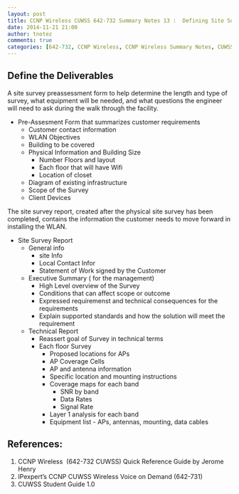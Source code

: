 ```yaml
---
layout: post
title: CCNP Wireless CUWSS 642-732 Summary Notes 13 :  Defining Site Survey Documentation
date: 2014-11-21 21:00
author: tnotez
comments: true
categories: [642-732, CCNP Wireless, CCNP Wireless Summary Notes, CUWSS]
---
```

<h2><strong>Define the </strong><b>Deliverables</b></h2>

A site survey preassessment form to help determine the length and type of survey, what equipment will be needed, and what questions the engineer will need to ask during the walk through the facility.

<ul>
    <li>Pre-Assesment Form that summarizes customer requirements
<ul>
    <li>Customer contact information</li>
    <li>WLAN Objectives</li>
    <li>Building to be covered</li>
    <li>Physical Information and Building Size
<ul>
    <li>Number Floors and layout</li>
    <li>Each floor that will have Wifi</li>
    <li>Location of closet</li>
</ul>
</li>
    <li>Diagram of existing infrastructure</li>
    <li>Scope of the Survey</li>
    <li>Client Devices</li>
</ul>
</li>
</ul>

<!--more-->

The site survey report, created after the physical site survey has been completed, contains the information the customer needs to move forward in installing the WLAN.

<ul>
    <li>Site Survey Report
<ul>
    <li>General info
<ul>
    <li>site Info</li>
    <li>Local Contact Infor</li>
    <li>Statement of Work signed by the Customer</li>
</ul>
</li>
    <li>Executive Summary ( for the management)
<ul>
    <li>High Level overview of the Survey</li>
    <li>Conditions that can affect scope or outcome</li>
    <li>Expressed requiremenst and technical consequences for the requirements</li>
    <li>Explain supported standards and how the solution will meet the requirement</li>
</ul>
</li>
    <li>Technical Report
<ul>
    <li>Reassert goal of Survey in technical terms</li>
    <li>Each floor Survey
<ul>
    <li>Proposed locations for APs</li>
    <li>AP Coverage Cells</li>
    <li>AP and antenna information</li>
    <li>Specific location and mounting instructions</li>
    <li>Coverage maps for each band
<ul>
    <li>SNR by band</li>
    <li>Data Rates</li>
    <li>Signal Rate</li>
</ul>
</li>
    <li>Layer 1 analysis for each band</li>
    <li>Equipment list - APs, antennas, mounting, data cables</li>
</ul>
</li>
</ul>
</li>
</ul>
</li>
</ul>

<h2><strong>References:</strong></h2>

<ol>
    <li>CCNP Wireless  (642-732 CUWSS) Quick Reference Guide by Jerome Henry</li>
    <li>IPexpert’s CCNP CUWSS Wireless Voice on Demand (642-731)</li>
    <li>CUWSS Student Guide 1.0</li>
</ol>
